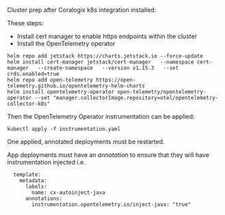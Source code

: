 Cluster prep after Coralogix k8s integration installed:  
   
These steps:  
- Install cert manager to enable https endpoints within the cluster  
- Install the OpenTelemetry operator  

```
helm repo add jetstack https://charts.jetstack.io --force-update
helm install cert-manager jetstack/cert-manager   --namespace cert-manager   --create-namespace   --version v1.15.3   --set crds.enabled=true
helm repo add open-telemetry https://open-telemetry.github.io/opentelemetry-helm-charts
helm install opentelemetry-operator open-telemetry/opentelemetry-operator --set "manager.collectorImage.repository=otel/opentelemetry-collector-k8s"
```   

Then the OpenTelemetry Operator instrumentation can be applied:  
```
kubectl apply -f instrumentation.yaml
```  
One applied, annotated deployments must be restarted.  

App deployments must have an *annotation* to ensure that they will have instrumentation injected i.e.  
```
  template:
    metadata:
      labels:
        name: cx-autoinject-java
      annotations:
        instrumentation.opentelemetry.io/inject-java: "true"
```